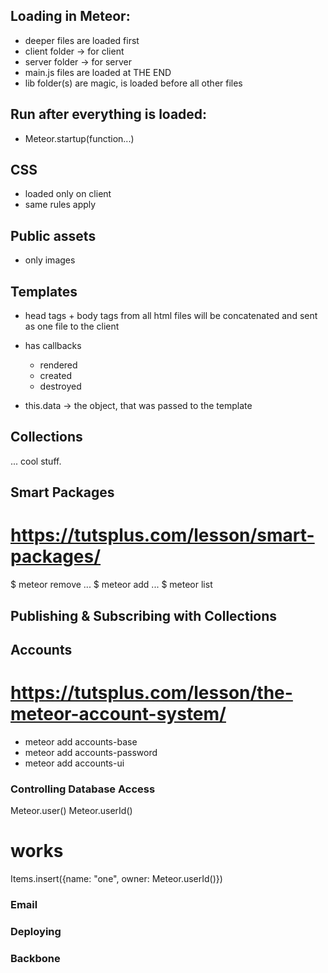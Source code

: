 ## Loading in Meteor:

  - deeper files are loaded first
  - client folder -> for client
  - server folder -> for server
  - main.js files are loaded at THE END
  - lib folder(s) are magic, is loaded before all other files



## Run after everything is loaded:
  - Meteor.startup(function...)


## CSS
  - loaded only on client
  - same rules apply


## Public assets
  - only images



## Templates

  - head tags + body tags from all html files will be concatenated and sent as one file to the client

  - has callbacks
    - rendered
    - created
    - destroyed

  - this.data -> the object, that was passed to the template


## Collections

  ... cool stuff.



## Smart Packages
  # https://tutsplus.com/lesson/smart-packages/

  $ meteor remove ...
  $ meteor add ...
  $ meteor list

## Publishing & Subscribing with Collections




## Accounts
  # https://tutsplus.com/lesson/the-meteor-account-system/
  - meteor add accounts-base
  - meteor add accounts-password
  - meteor add accounts-ui


### Controlling Database Access

  Meteor.user()
  Meteor.userId()

  # works
  Items.insert({name: "one", owner: Meteor.userId()})


### Email


### Deploying


### Backbone